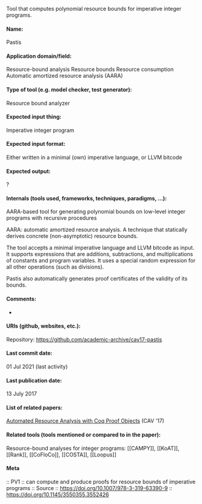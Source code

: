 Tool that computes polynomial resource bounds for imperative integer programs.

#### Name:
Pastis

#### Application domain/field:
Resource-bound analysis
Resource bounds
Resource consumption
Automatic amortized resource analysis (AARA)

#### Type of tool (e.g. model checker, test generator):
Resource bound analyzer

#### Expected input thing:
Imperative integer program

#### Expected input format:
Either written in a minimal (own) imperative language, or LLVM bitcode

#### Expected output:
?

#### Internals (tools used, frameworks, techniques, paradigms, ...):
AARA-based tool for generating polynomial bounds on low-level integer programs with recursive procedures

AARA: automatic amortized resource analysis. A technique that statically derives concrete (non-asymptotic) resource bounds.

The tool accepts a minimal imperative language and LLVM bitcode as input. It supports expressions that are additions, subtractions, and multiplications of constants and program variables. It uses a special random expression for all other operations (such as divisions).

Pastis also automatically generates proof certificates of the validity of its bounds.

#### Comments:
-

#### URIs (github, websites, etc.):
Repository: https://github.com/academic-archive/cav17-pastis

#### Last commit date:
01 Jul 2021 (last activity)

#### Last publication date:
13 July 2017

#### List of related papers:
[Automated Resource Analysis with Coq Proof Objects](https://doi.org/10.1007/978-3-319-63390-9_4) (CAV '17)

#### Related tools (tools mentioned or compared to in the paper):
Resource-bound analyses for integer programs: [[CAMPY]], [[KoAT]], [[Rank]], [[CoFloCo]], [[COSTA]], [[Loopus]]

#### Meta
:: PV1 :: can compute and produce proofs for resource bounds of imperative programs
:: Source :: https://doi.org/10.1007/978-3-319-63390-9 :: https://doi.org/10.1145/3550355.3552426
